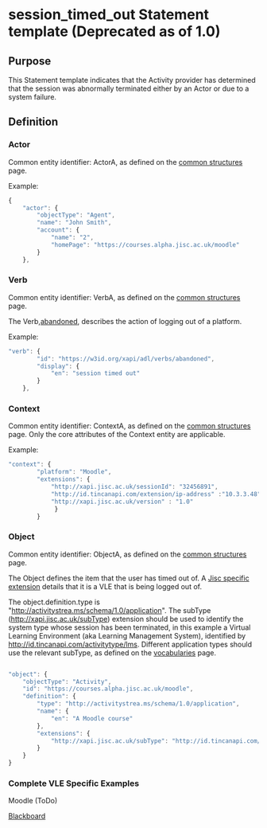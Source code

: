# session_timed_out Statement template (Deprecated as of 1.0)


## Purpose
This Statement template indicates that the Activity provider has determined that the session was abnormally terminated either by an Actor or due to a system failure.

## Definition
### Actor
Common entity identifier:  ActorA, as defined on the [common structures](/common_structures.md#actora) page.

Example:
``` Javascript
{
    "actor": {
        "objectType": "Agent",
        "name": "John Smith",
        "account": {
            "name": "2",
            "homePage": "https://courses.alpha.jisc.ac.uk/moodle"
        }
    },
```

### Verb
Common entity identifier: VerbA, as defined on the [common structures](/common_structures.md#verba) page.

The Verb,[abandoned](/vocabulary.md#verbs), describes the action of logging out of a platform.

Example:

``` javascript
"verb": {
        "id": "https://w3id.org/xapi/adl/verbs/abandoned",
        "display": {
            "en": "session timed out"
        }
    },
``` 

### Context

Common entity identifier: ContextA, as defined on the [common structures](/common_structures.md#contexta) page. Only the core attributes of the Context entity are applicable.

Example:

``` javascript
"context": {
        "platform": "Moodle",
        "extensions": {
			"http://xapi.jisc.ac.uk/sessionId": "32456891",
			"http://id.tincanapi.com/extension/ip-address" :"10.3.3.48"
			"http://xapi.jisc.ac.uk/version" : "1.0"
             }
        }
```

### Object
Common entity identifier: ObjectA, as defined on the [common structures](/common_structures.md#objecta) page.

The Object defines the item that the user has timed out of.  A [Jisc specific extension](common_statements.md#jisc_extensions) details that it is a VLE that is being logged out of.

The object.definition.type is "http://activitystrea.ms/schema/1.0/application". The subType (http://xapi.jisc.ac.uk/subType) extension should be used to identify the system type whose session has been terminated, in this example a Virtual Learning Environment (aka Learning Management System), identified by  http://id.tincanapi.com/activitytype/lms. Different application types should use the relevant subType, as defined on the [vocabularies](vocabulary.md#32-object-definition-extensions) page.

``` javascript

"object": {
    "objectType": "Activity",
    "id": "https://courses.alpha.jisc.ac.uk/moodle",
    "definition": {
        "type": "http://activitystrea.ms/schema/1.0/application",
        "name": {
            "en": "A Moodle course"
        },
        "extensions": {
            "http://xapi.jisc.ac.uk/subType": "http://id.tincanapi.com/activitytype/lms"
        }
    }
}
```


### Complete VLE Specific Examples
Moodle (ToDo)

[Blackboard](blackboard/loggedout.json)
